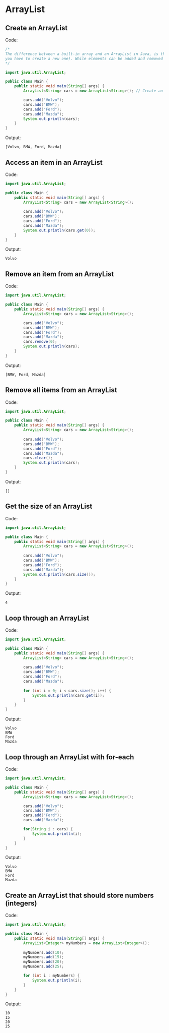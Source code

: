 # ArrayList

## Create an ArrayList

Code:

```java
/*
The difference between a built-in array and an ArrayList in Java, is that the size of an array cannot be modified (if you want to add or remove elements to/from an array, 
you have to create a new one). While elements can be added and removed from an ArrayList whenever you want.
*/

import java.util.ArrayList;

public class Main {
    public static void main(String[] args) { 
        ArrayList<String> cars = new ArrayList<String>(); // Create an ArrayList object

        cars.add("Volvo");
        cars.add("BMW");
        cars.add("Ford");
        cars.add("Mazda");
        System.out.println(cars);
    } 
}
```

Output:

```text
[Volvo, BMW, Ford, Mazda]
```

## Access an item in an ArrayList

Code:

```java
import java.util.ArrayList;

public class Main {
    public static void main(String[] args) { 
        ArrayList<String> cars = new ArrayList<String>();
        
        cars.add("Volvo");
        cars.add("BMW");
        cars.add("Ford");
        cars.add("Mazda");
        System.out.println(cars.get(0));
    } 
}
```

Output:

```text
Volvo
```

## Remove an item from an ArrayList

Code:

```java
import java.util.ArrayList;

public class Main {
    public static void main(String[] args) { 
        ArrayList<String> cars = new ArrayList<String>();

        cars.add("Volvo");
        cars.add("BMW");
        cars.add("Ford");
        cars.add("Mazda");
        cars.remove(0);
        System.out.println(cars);
    } 
}
```

Output:

```text
[BMW, Ford, Mazda]
```

## Remove all items from an ArrayList

Code:

```java
import java.util.ArrayList;

public class Main {
    public static void main(String[] args) { 
        ArrayList<String> cars = new ArrayList<String>();
        
        cars.add("Volvo");
        cars.add("BMW");
        cars.add("Ford");
        cars.add("Mazda");
        cars.clear();
        System.out.println(cars);
    } 
}
```

Output:

```text
[]
```

## Get the size of an ArrayList

Code:

```java
import java.util.ArrayList;

public class Main {
    public static void main(String[] args) { 
        ArrayList<String> cars = new ArrayList<String>();
        
        cars.add("Volvo");
        cars.add("BMW");
        cars.add("Ford");
        cars.add("Mazda");
        System.out.println(cars.size());
    } 
}
```

Output:

```text
4
```

## Loop through an ArrayList

Code:

```java
import java.util.ArrayList;

public class Main {
    public static void main(String[] args) { 
        ArrayList<String> cars = new ArrayList<String>();
        
        cars.add("Volvo");
        cars.add("BMW");
        cars.add("Ford");
        cars.add("Mazda");
        
        for (int i = 0; i < cars.size(); i++) {
            System.out.println(cars.get(i));
        }
    }
}
```

Output:

```text
Volvo
BMW
Ford
Mazda
```

## Loop through an ArrayList with for-each

Code:

```java
import java.util.ArrayList;

public class Main {
    public static void main(String[] args) { 
        ArrayList<String> cars = new ArrayList<String>();

        cars.add("Volvo");
        cars.add("BMW");
        cars.add("Ford");
        cars.add("Mazda");

        for(String i : cars) {
            System.out.println(i);
        }
    } 
}
```

Output:

```text
Volvo
BMW
Ford
Mazda
```

## Create an ArrayList that should store numbers (integers)

Code:

```java
import java.util.ArrayList;

public class Main {
    public static void main(String[] args) { 
        ArrayList<Integer> myNumbers = new ArrayList<Integer>();
        
        myNumbers.add(10);
        myNumbers.add(15);
        myNumbers.add(20);
        myNumbers.add(25);

        for (int i : myNumbers) {
            System.out.println(i);
        }
    } 
}
```

Output:

```text
10
15
20
25
```